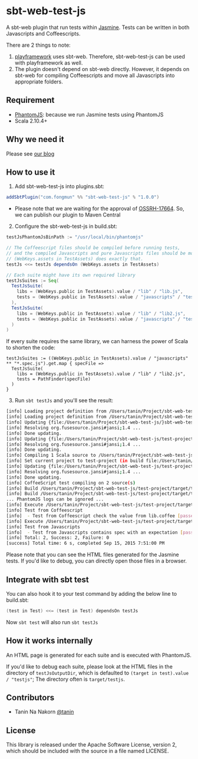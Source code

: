 sbt-web-test-js
==================

A sbt-web plugin that run tests within [Jasmine](https://github.com/jasmine/jasmine). Tests can be written in both Javascripts and Coffeescripts.

There are 2 things to note:

1. [playframework](https://github.com/playframework/playframework) uses sbt-web. Therefore, sbt-web-test-js can be used with playframework as well.
2. The plugin doesn't depend on sbt-web directly. However, it depends on sbt-web for compiling Coffeescripts and move all Javascripts into appropriate folders.

Requirement
--------------

- [PhantomJS](http://phantomjs.org/): because we run Jasmine tests using PhantomJS
- Scala 2.10.4+


Why we need it
----------------

Please see [our blog](http://tech.fongmun.com/post/129065417782/test-javascripts-and-coffeescripts-in)


How to use it
---------------

1. Add sbt-web-test-js into plugins.sbt:

  ```scala
  addSbtPlugin("com.fongmun" %% "sbt-web-test-js" % "1.0.0")
  ```

  * Please note that we are waiting for the approval of [OSSRH-17664](https://issues.sonatype.org/browse/OSSRH-17664).
  So, we can publish our plugin to Maven Central

2. Configure the sbt-web-test-js in build.sbt:

  ```scala
  testJsPhantomJsBinPath := "/usr/local/bin/phantomjs"

  // The Coffeescript files should be compiled before running tests,
  // and the compiled Javascripts and pure Javascripts files should be moved to (WebKeys.public in TestAssets)
  // (WebKeys.assets in TestAssets) does exactly that.
  testJs <<= testJs dependsOn (WebKeys.assets in TestAssets)

  // Each suite might have its own required library
  testJsSuites := Seq(
    TestJsSuite(
      libs = (WebKeys.public in TestAssets).value / "lib" / "lib.js",
      tests = (WebKeys.public in TestAssets).value / "javascripts" / "test.spec.js"
    ),
    TestJsSuite(
      libs = (WebKeys.public in TestAssets).value / "lib" / "lib2.js",
      tests = (WebKeys.public in TestAssets).value / "javascripts" / "test2.spec.js"
    )
  )
  ```

  If every suite requires the same library, we can harness the power of Scala to shorten the code:

  ```
  testJsSuites := ((WebKeys.public in TestAssets).value / "javascripts" ** "*.spec.js").get.map { specFile =>
    TestJsSuite(
      libs = (WebKeys.public in TestAssets).value / "lib" / "lib2.js",
      tests = PathFinder(specFile)
    )
  }
  ```

3. Run `sbt testJs` and you'll see the result:

  ```bash
  [info] Loading project definition from /Users/tanin/Project/sbt-web-test-js/project
  [info] Loading project definition from /Users/tanin/Project/sbt-web-test-js/test-project/project
  [info] Updating {file:/Users/tanin/Project/sbt-web-test-js/}sbt-web-test-js...
  [info] Resolving org.fusesource.jansi#jansi;1.4 ...
  [info] Done updating.
  [info] Updating {file:/Users/tanin/Project/sbt-web-test-js/test-project/project/}plugins...
  [info] Resolving org.fusesource.jansi#jansi;1.4 ...
  [info] Done updating.
  [info] Compiling 1 Scala source to /Users/tanin/Project/sbt-web-test-js/target/scala-2.10/sbt-0.13/classes...
  [info] Set current project to test-project (in build file:/Users/tanin/Project/sbt-web-test-js/test-project/)
  [info] Updating {file:/Users/tanin/Project/sbt-web-test-js/test-project/}root...
  [info] Resolving org.fusesource.jansi#jansi;1.4 ...
  [info] Done updating.
  [info] CoffeeScript test compiling on 2 source(s)
  [info] Build /Users/tanin/Project/sbt-web-test-js/test-project/target/testjs/testjs_0.html for [test.spec.js]
  [info] Build /Users/tanin/Project/sbt-web-test-js/test-project/target/testjs/testjs_1.html for [test2.spec.js]
  ... PhantomJS logs can be ignored ...
  [info] Execute /Users/tanin/Project/sbt-web-test-js/test-project/target/testjs/testjs_0.html
  [info] Test from Coffeescript
  [info]  - Test from Coffeescript check the value from lib.coffee [passed]
  [info] Execute /Users/tanin/Project/sbt-web-test-js/test-project/target/testjs/testjs_1.html
  [info] Test from Javascripts
  [info]  - Test from Javascripts contains spec with an expectation [passed]
  [info] Total: 2, Success: 2, Failure: 0
  [success] Total time: 6 s, completed Sep 15, 2015 7:51:00 PM
  ```

  Please note that you can see the HTML files generated for the Jasmine tests.
  If you'd like to debug, you can directly open those files in a browser.


Integrate with sbt test
------------------------------------

You can also hook it to your test command by adding the below line to build.sbt:

```scala
(test in Test) <<= (test in Test) dependsOn testJs
```

Now `sbt test` will also run `sbt testJs`


How it works internally
--------------------------

An HTML page is generated for each suite and is executed with PhantomJS.

If you'd like to debug each suite, please look at the HTML files in the directory of `testJsOutputDir`,
which is defaulted to `(target in test).value / "testjs"`; The directory often is `target/testjs`.


Contributors
---------------

* Tanin Na Nakorn [@tanin](http://twitter.com/tanin)


License
----------

This library is released under the Apache Software License, version 2, which should be included with the source in a file named LICENSE.

